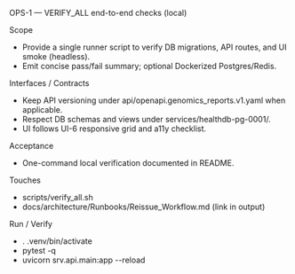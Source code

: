 OPS-1 — VERIFY_ALL end-to-end checks (local)

Scope
- Provide a single runner script to verify DB migrations, API routes, and UI smoke (headless).
- Emit concise pass/fail summary; optional Dockerized Postgres/Redis.

Interfaces / Contracts
- Keep API versioning under api/openapi.genomics_reports.v1.yaml when applicable.
- Respect DB schemas and views under services/healthdb-pg-0001/.
- UI follows UI-6 responsive grid and a11y checklist.

Acceptance
- One-command local verification documented in README.

Touches
- scripts/verify_all.sh
- docs/architecture/Runbooks/Reissue_Workflow.md (link in output)

Run / Verify
- . .venv/bin/activate
- pytest -q
- uvicorn srv.api.main:app --reload
